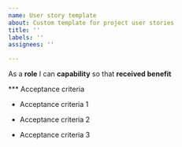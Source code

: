 ```yaml
---
name: User story template
about: Custom template for project user stories
title: ''
labels: ''
assignees: ''

---
```


As a **role** I can **capability** so that **received benefit**

*** Acceptance criteria

- Acceptance criteria 1

- Acceptance criteria 2

- Acceptance criteria 3
